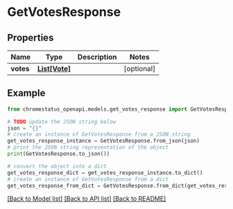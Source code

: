 # GetVotesResponse


## Properties

Name | Type | Description | Notes
------------ | ------------- | ------------- | -------------
**votes** | [**List[Vote]**](Vote.md) |  | [optional] 

## Example

```python
from chromestatus_openapi.models.get_votes_response import GetVotesResponse

# TODO update the JSON string below
json = "{}"
# create an instance of GetVotesResponse from a JSON string
get_votes_response_instance = GetVotesResponse.from_json(json)
# print the JSON string representation of the object
print(GetVotesResponse.to_json())

# convert the object into a dict
get_votes_response_dict = get_votes_response_instance.to_dict()
# create an instance of GetVotesResponse from a dict
get_votes_response_from_dict = GetVotesResponse.from_dict(get_votes_response_dict)
```
[[Back to Model list]](../README.md#documentation-for-models) [[Back to API list]](../README.md#documentation-for-api-endpoints) [[Back to README]](../README.md)


